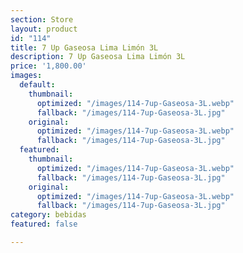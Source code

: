 ```yaml
---
section: Store
layout: product
id: "114"
title: 7 Up Gaseosa Lima Limón 3L
description: 7 Up Gaseosa Lima Limón 3L
price: '1,800.00'
images:
  default:
    thumbnail:
      optimized: "/images/114-7up-Gaseosa-3L.webp"
      fallback: "/images/114-7up-Gaseosa-3L.jpg"
    original:
      optimized: "/images/114-7up-Gaseosa-3L.webp"
      fallback: "/images/114-7up-Gaseosa-3L.jpg"
  featured:
    thumbnail:
      optimized: "/images/114-7up-Gaseosa-3L.webp"
      fallback: "/images/114-7up-Gaseosa-3L.jpg"
    original:
      optimized: "/images/114-7up-Gaseosa-3L.webp"
      fallback: "/images/114-7up-Gaseosa-3L.jpg"
category: bebidas
featured: false

---
```

